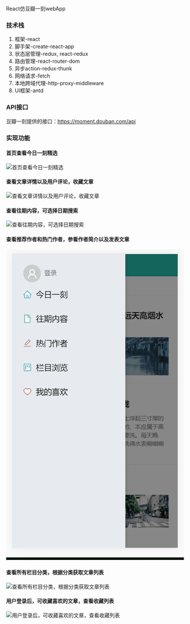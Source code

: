 React仿豆瓣一刻webApp

### 技术栈

1. 框架-react
2. 脚手架-create-react-app
3. 状态层管理-redux, react-redux
4. 路由管理-react-router-dom
5. 异步action-redux-thunk
6. 网络请求-fetch
7. 本地跨域代理-http-proxy-middleware 
8. UI框架-antd

### API接口
  豆瓣一刻提供的接口：https://moment.douban.com/api 
### 实现功能

#### 首页查看今日一刻精选
![首页查看今日一刻精选](https://github.com/Yoloone/oneMoment/blob/master/img/m1.gif)
#### 查看文章详情以及用户评论，收藏文章
![查看文章详情以及用户评论，收藏文章](https://github.com/Yoloone/oneMoment/blob/master/img/m3.gif)
#### 查看往期内容，可选择日期搜索
![查看往期内容，可选择日期搜索](https://github.com/Yoloone/oneMoment/blob/master/img/m2.gif)
#### 查看推荐作者和热门作者，参看作者简介以及发表文章
![查看推荐作者和热门作者，参看作者简介以及发表文章](https://github.com/Yoloone/oneMoment/blob/master/img/m4.gif)
#### 查看所有栏目分类，根据分类获取文章列表
![查看所有栏目分类，根据分类获取文章列表](https://github.com/Yoloone/oneMoment/blob/master/img/m5.gif)
#### 用户登录后，可收藏喜欢的文章，查看收藏列表
![用户登录后，可收藏喜欢的文章，查看收藏列表](https://github.com/Yoloone/oneMoment/blob/master/img/m6.gif)
